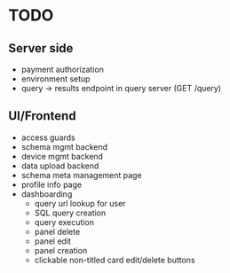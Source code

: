 # TODO

## Server side

 * payment authorization
 * environment setup
 * query -> results endpoint in query server (GET /query)
 
## UI/Frontend

 * access guards
 * schema mgmt backend
 * device mgmt backend
 * data upload backend
 * schema meta management page
 * profile info page
 * dashboarding
   * query url lookup for user
   * SQL query creation
   * query execution
   * panel delete
   * panel edit
   * panel creation
   * clickable non-titled card edit/delete buttons 
